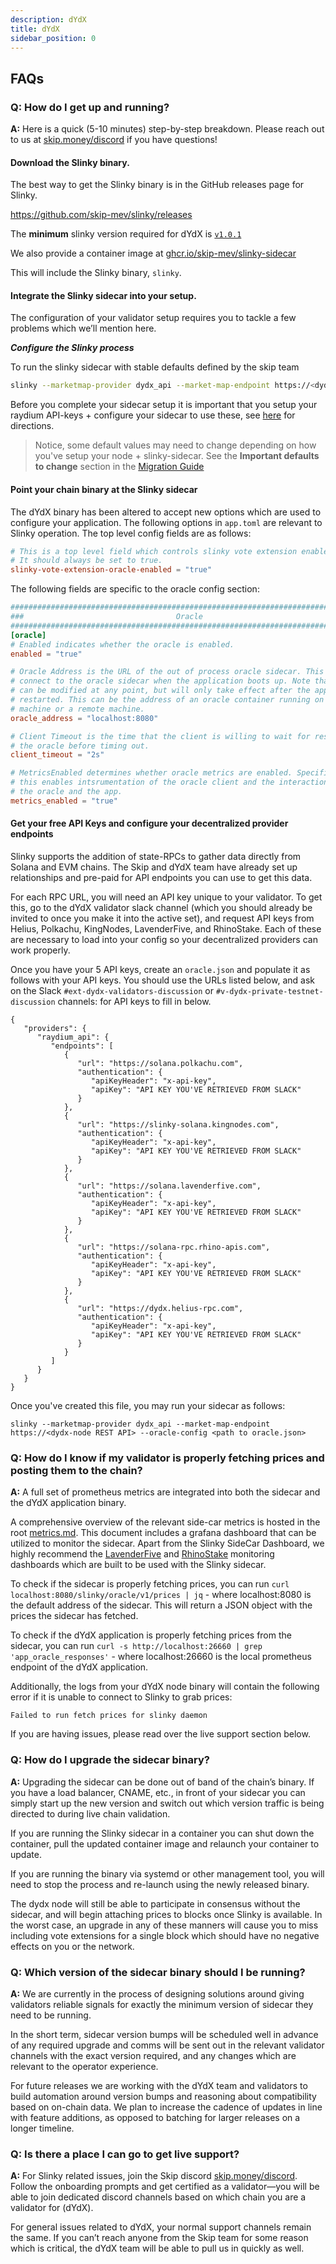 ```yaml
---
description: dYdX
title: dYdX
sidebar_position: 0
---
```


## FAQs

### **Q: How do I get up and running?**

**A:** Here is a quick (5-10 minutes) step-by-step breakdown. Please reach out to us at [skip.money/discord](http://skip.money/discord) if you have questions!

#### **Download the Slinky binary.**

The best way to get the Slinky binary is in the GitHub releases page for Slinky.

https://github.com/skip-mev/slinky/releases

The **minimum** slinky version required for dYdX is [`v1.0.1`](https://github.com/skip-mev/slinky/releases/tag/v1.0.1)

We also provide a container image at [ghcr.io/skip-mev/slinky-sidecar](https://github.com/skip-mev/slinky/pkgs/container/slinky-sidecar/230279145?tag=v1.0.1)

This will include the Slinky binary, `slinky`.

#### **Integrate the Slinky sidecar into your setup.**

The configuration of your validator setup requires you to tackle a few problems which we’ll mention here.

**_Configure the Slinky process_**

To run the slinky sidecar with stable defaults defined by the skip team

```bash
slinky --marketmap-provider dydx_api --market-map-endpoint https://<dydx-node REST API endpoint>
```

Before you complete your sidecar setup it is important that you setup your raydium API-keys + configure your sidecar to use these, see [here](#get-your-free-api-keys-and-configure-your-decentralized-provider-endpoints) for directions.

> Notice, some default values may need to change depending on how you've setup your node + slinky-sidecar. See the **Important defaults to change** section in the [Migration Guide](../validator/5-migration-guide.md#important-defaults-to-change)

#### **Point your chain binary at the Slinky sidecar**

The dYdX binary has been altered to accept new options which are used to configure your application. The following options in `app.toml` are relevant to Slinky operation.
The top level config fields are as follows:

```toml
# This is a top level field which controls slinky vote extension enablement.
# It should always be set to true.
slinky-vote-extension-oracle-enabled = "true"
```

The following fields are specific to the oracle config section:

```toml
###############################################################################
###                                  Oracle                                 ###
###############################################################################
[oracle]
# Enabled indicates whether the oracle is enabled.
enabled = "true"

# Oracle Address is the URL of the out of process oracle sidecar. This is used to
# connect to the oracle sidecar when the application boots up. Note that the address
# can be modified at any point, but will only take effect after the application is
# restarted. This can be the address of an oracle container running on the same
# machine or a remote machine.
oracle_address = "localhost:8080"

# Client Timeout is the time that the client is willing to wait for responses from
# the oracle before timing out.
client_timeout = "2s"

# MetricsEnabled determines whether oracle metrics are enabled. Specifically
# this enables intsrumentation of the oracle client and the interaction between
# the oracle and the app.
metrics_enabled = "true"
```

#### **Get your free API Keys and configure your decentralized provider endpoints**

Slinky supports the addition of state-RPCs to gather data directly from Solana and EVM chains. The Skip and dYdX
team have already set up relationships and pre-paid for API endpoints you can use to get this data.

For each RPC URL, you will need an API key unique to your validator. To get this, go to the dYdX validator slack channel
(which you should already be invited to once you make it into the active set), and request API keys from Helius, Polkachu,
KingNodes, LavenderFive, and RhinoStake. Each of these are necessary to load into your config so your decentralized providers
can work properly.

Once you have your 5 API keys, create an `oracle.json` and populate it as follows with your API keys. You should use the URLs listed below, and ask on the Slack `#ext-dydx-validators-discussion` or `#v-dydx-private-testnet-discussion` channels:
for API keys to fill in below.

```
{
   "providers": {
      "raydium_api": {
         "endpoints": [
            {
               "url": "https://solana.polkachu.com",
               "authentication": {
                  "apiKeyHeader": "x-api-key",
                  "apiKey": "API KEY YOU'VE RETRIEVED FROM SLACK"
               }
            },
            {
               "url": "https://slinky-solana.kingnodes.com",
               "authentication": {
                  "apiKeyHeader": "x-api-key",
                  "apiKey": "API KEY YOU'VE RETRIEVED FROM SLACK"
               }
            },
            {
               "url": "https://solana.lavenderfive.com",
               "authentication": {
                  "apiKeyHeader": "x-api-key",
                  "apiKey": "API KEY YOU'VE RETRIEVED FROM SLACK"
               }
            },
            {
               "url": "https://solana-rpc.rhino-apis.com",
               "authentication": {
                  "apiKeyHeader": "x-api-key",
                  "apiKey": "API KEY YOU'VE RETRIEVED FROM SLACK"
               }
            },
            {
               "url": "https://dydx.helius-rpc.com",
               "authentication": {
                  "apiKeyHeader": "x-api-key",
                  "apiKey": "API KEY YOU'VE RETRIEVED FROM SLACK"
               }
            }
         ]
      }
   }
}
```

Once you've created this file, you may run your sidecar as follows:

```
slinky --marketmap-provider dydx_api --market-map-endpoint https://<dydx-node REST API> --oracle-config <path to oracle.json>
```

### **Q: How do I know if my validator is properly fetching prices and posting them to the chain?**

**A:** A full set of prometheus metrics are integrated into both the sidecar and the dYdX application binary.

A comprehensive overview of the relevant side-car metrics is hosted in the root [metrics.md](https://github.com/skip-mev/slinky/blob/main/metrics.md). This document includes a grafana dashboard that can be utilized to monitor the sidecar. Apart from the Slinky SideCar Dashboard, we highly recommend the [LavenderFive](https://github.com/LavenderFive/slinky-monitoring) and [RhinoStake](https://github.com/RhinoStake/slinky_monitoring_dashboard) monitoring dashboards which are built to be used with the Slinky sidecar.

To check if the sidecar is properly fetching prices, you can run `curl localhost:8080/slinky/oracle/v1/prices | jq` - where localhost:8080 is the default address of the sidecar. This will return a JSON object with the prices the sidecar has fetched.

To check if the dYdX application is properly fetching prices from the sidecar, you can run `curl -s http://localhost:26660 | grep 'app_oracle_responses'` - where localhost:26660 is the local prometheus endpoint of the dYdX application.

Additionally, the logs from your dYdX node binary will contain the following error if it is unable to connect to Slinky to grab prices:

`Failed to run fetch prices for slinky daemon`

If you are having issues, please read over the live support section below.

### **Q: How do I upgrade the sidecar binary?**

**A:** Upgrading the sidecar can be done out of band of the chain’s binary. If you have a load balancer, CNAME, etc., in front of your sidecar you can simply start up the new version and switch out which version traffic is being directed to during live chain validation.

If you are running the Slinky sidecar in a container you can shut down the container, pull the updated container image and relaunch your container to update.

If you are running the binary via systemd or other management tool, you will need to stop the process and re-launch using the newly released binary.

The dydx node will still be able to participate in consensus without the sidecar, and will begin attaching prices to blocks once Slinky is available. In the worst case, an upgrade in any of these manners will cause you to miss including vote extensions for a single block which should have no negative effects on you or the network.

### **Q: Which version of the sidecar binary should I be running?**

**A:** We are currently in the process of designing solutions around giving validators reliable signals for exactly the minimum version of sidecar they need to be running.

In the short term, sidecar version bumps will be scheduled well in advance of any required upgrade and comms will be sent out in the relevant validator channels with the exact version required, and any changes which are relevant to the operator experience.

For future releases we are working with the dYdX team and validators to build automation around version bumps and reasoning about compatibility based on on-chain data. We plan to increase the cadence of updates in line with feature additions, as opposed to batching for larger releases on a longer timeline.

### **Q: Is there a place I can go to get live support?**

**A:** For Slinky related issues, join the Skip discord [skip.money/discord](http://skip.money/discord). Follow the onboarding prompts and get certified as a validator—you will be able to join dedicated discord channels based on which chain you are a validator for (dYdX).

For general issues related to dYdX, your normal support channels remain the same. If you can’t reach anyone from the Skip team for some reason which is critical, the dYdX team will be able to pull us in quickly as well.
